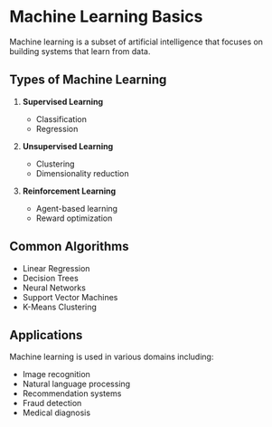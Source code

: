 # Machine Learning Basics

Machine learning is a subset of artificial intelligence that focuses on building systems that learn from data.

## Types of Machine Learning

1. **Supervised Learning**
   - Classification
   - Regression

2. **Unsupervised Learning**
   - Clustering
   - Dimensionality reduction

3. **Reinforcement Learning**
   - Agent-based learning
   - Reward optimization

## Common Algorithms

- Linear Regression
- Decision Trees
- Neural Networks
- Support Vector Machines
- K-Means Clustering

## Applications

Machine learning is used in various domains including:
- Image recognition
- Natural language processing
- Recommendation systems
- Fraud detection
- Medical diagnosis